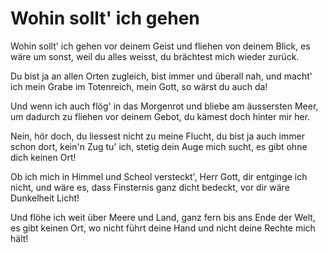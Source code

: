# Wohin sollt' ich gehen

Wohin sollt' ich  gehen vor deinem Geist  und fliehen von deinem Blick, es wäre um sonst, weil du alles weisst, du brächtest mich wieder zurück.

Du bist ja an allen Orten zugleich, bist immer und überall nah, und macht' ich mein Grabe im Totenreich, mein Gott, so wärst du auch da!

Und wenn ich auch flög' in das Morgenrot und bliebe am äussersten Meer, um dadurch zu fliehen vor deinem Gebot, du kämest doch hinter mir her.

Nein, hör doch, du liessest nicht zu meine Flucht, du bist ja auch immer schon dort, kein'n Zug tu' ich, stetig dein Auge mich sucht, es gibt ohne dich keinen Ort!

Ob ich mich in Himmel und Scheol versteckt', Herr Gott, dir entginge ich nicht, und wäre es, dass Finsternis ganz dicht bedeckt, vor dir wäre Dunkelheit Licht!

Und flöhe ich weit über Meere und Land, ganz fern bis ans Ende der Welt, es gibt keinen Ort, wo nicht führt deine Hand und nicht deine Rechte mich hält!
